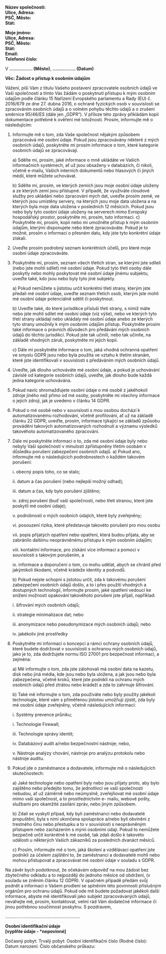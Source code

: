 **Název společnosti:**  
**Ulice, Adresa:**  
**PSČ, Město:**  
**Stát:**

**Moje jméno:**  
**Ulice, Adresa:**  
**PSČ, Město:**  
**Stát:**  
**Email:**  
**Telefonní číslo:**

V **................ (Město)**, **................ (Datum)**

**Věc: Žádost o přístup k osobním údajům**

Vážení,
píši Vám z titulu Vašeho postavení zpracovatele osobních údajů ve Vaší společnosti a tímto Vás
žádám o poskytnutí přístupu k mým osobním údajům podle článku 15 Nařízení Evropského
parlamentu a Rady (EU) č. 2016/679 ze dne 27. dubna 2016, o ochraně fyzických osob v
souvislosti se zpracováním osobních údajů a o volném pohybu těchto údajů a o zrušení směrnice
95/46/ES (dále jen „GDPR“).
V příloze této zprávy přikládám kopii dokumentace potřebné k ověření mé totožnosti.
Prosím, informujte mě o následujícím:

1. Informujte mě o tom, zda Vaše společnost nějakým způsobem zpracovává mé osobní
   údaje. Pokud jsou zpracovávány některé z mých osobních údajů, poskytněte mi prosím
   informace o tom, které kategorie osobních údajů se zpracovávají.

   a) Sdělte mi, prosím, jaké informace o mně ukládáte ve Vašich informačních systémech,
   ať už jsou obsaženy v databázích, či nikoli, včetně e-mailu, Vašich interních dokumentů
   nebo hlasových či jiných médií, které můžete uchovávat.

   b) Sdělte mi, prosím, ve kterých zemích jsou moje osobní údaje uloženy a ze kterých zemí
   jsou přístupné. V případě, že využíváte cloudové služby pro ukládání nebo zpracování
   mých dat, uveďte prosím země, ve kterých jsou umístěny servery, na kterých jsou moje
   data uložena a na kterých byla moje data uložena v posledních 12 měsících. Pokud
   jsou nebo byly tyto osobní údaje uloženy na serverech mimo Evropský hospodářský
   prostor, poskytněte mi, prosím, tuto informaci.
   c) Poskytněte mi, prosím, kopii nebo mi umožněte přístup k mým osobním údajům,
   kterými disponujete nebo které zpracováváte. Pokud je to možné, prosím o informaci o
   přesném datu, kdy jste tyto konkrétní údaje získali.

2. Uveďte prosím podrobný seznam konkrétních účelů, pro které moje osobní údaje
   zpracováváte.
3. Poskytněte mi, prosím, seznam všech třetích stran, se kterými jste sdíleli (nebo jste mohli
   sdílet) mé osobní údaje. Pokud tyto třetí osoby dále poskytly nebo mohly poskytovat mé
   osobní údaje jinému subjektu, uveďte také, kdo jsou nebo byly tyto jiné subjekty.

   a) Pokud nemůžete s jistotou určit konkrétní třetí strany, kterým jste předali mé osobní
   údaje, uveďte seznam třetích osob, kterým jste mohli mé osobní údaje potenciálně
   sdělit či poskytnout.

   b) Uveďte také, do které jurisdikce přísluší třetí strany, s nimiž máte nebo jste mohli sdílet
   mé osobní údaje (viz výše), nebo ve kterých tyto třetí strany ukládají nebo ukládaly mé
   osobní údaje anebo ze kterých tyto strany umožnily k mým osobním údajům přístup.
   Poskytněte prosím také informace o právních důvodech pro předávání mých osobních
   údajů do těchto jurisdikcí. Pokud jste tak učinili, nebo tak učiníte, na základě vhodných
   záruk, poskytněte mi jejich kopii.

   c) Dále mi poskytněte informace o tom, jaká vhodná ochranná opatření ve smyslu GDPR
   jsou nebo byla použita ve vztahu k třetím stranám, které jste identifikovali v souvislosti s
   předáváním mých osobních údajů.

4. Uveďte, jak dlouho uchováváte mé osobní údaje, a pokud je uchovávání závislé od
   kategorie osobních údajů, uveďte, jak dlouho bude každá jedna kategorie uchovávána.

5. Pokud navíc shromažďujete osobní údaje o mé osobě z jakéhokoli zdroje jiného než přímo
   od mé osoby, poskytněte mi všechny informace o jejich zdroji, jak je uvedeno v článku 14
   GDPR.
6. Pokud o mé osobě nebo v souvislosti s mou osobou dochází k automatizovanému
   rozhodování, včetně profilování, ať už na základě článku 22 GDPR, uveďte, prosím,
   informace týkající se základů způsobu provádění takových automatizovaných rozhodnutí a
   významu výsledků takovéhoto automatizovaného zpracování.
7. Dále mi poskytněte informaci o to, zda mé osobní údaje byly nebo nebyly Vaší společností
   v minulosti zpřístupněny třetím osobám v důsledku porušení zabezpečení osobních údajů.
   a) Pokud ano, informujte mě o následujících podrobnostech o každém takovém porušení:

   i. obecný popis toho, co se stalo;

   ii. datum a čas porušení (nebo nejlepší možný odhad);

   iii. datum a čas, kdy bylo porušení zjištěno;

   iv. zdroj porušení (buď vaší společností, nebo třetí stranou, které jste poskytli mé
   osobní údaje);

   v. podrobnosti o mých osobních údajích, které byly zveřejněny;

   vi. posouzení rizika, které představuje takovéto porušení pro mou osobu

   vii. popis přijatých opatření nebo opatření, která budou přijata, aby se zabránilo dalšímu
   neoprávněnému přístupu k mým osobním údajům;

   viii. kontaktní informace, pro získání více informací a pomoci v souvislosti s takovým porušením, a

   ix. informace a doporučení o tom, co mohu udělat, abych se chránil před jakýmikoli škodami, včetně krádeže identity a podvodů.

   b) Pokud nejste schopni s jistotou určit, zda k takovému porušení zabezpečení osobních údajů došlo, a to i přes použití vhodných a dostupných technologií, informujte prosím, jaké opatření vedoucí ke snížení možnosti opakování takovéhoto porušení jste přijali, například:

   i. šifrování mých osobních údajů;

   ii. strategie minimalizace dat; nebo

   iii. anonymizace nebo pseudonymizace mých osobních údajů; nebo

   iv. jakékoliv jiné prostředky

8. Poskytněte mi informaci o koncepci a rámci ochrany osobních údajů, které budete dodržovat v souvislosti s ochranou mých osobních údajů, jako je to, zda dodržujete normu ISO 27001 pro bezpečnost informací, a zejména:

   a) Mě informujte o tom, zda jste zálohovali má osobní data na kazetu, disk nebo jiná
   média, kde jsou nebo byla uložena, a jak jsou nebo byla zabezpečena, včetně kroků,
   které jste podnikli na ochranu mých osobních údajů před ztrátou nebo krádeží a zda to
   zahrnuje šifrování.

   b) Také mě informujte o tom, zda používáte nebo byly použity jakékoli technologie, které
   vám s přiměřenou jistotou umožňují zjistit, zda byly mé osobní údaje zveřejněny, včetně
   následujících informací:

   i. Systémy prevence průniku;

   i. Technologie Firewall;

   iii. Technologie správy identit;

   iv. Databázový audit a/nebo bezpečnostní nástroje; nebo,

   v. Nástroje analýzy chování, nástroje pro analýzu protokolu nebo nástroje auditu.

9. Pokud jde o zaměstnance a dodavatele, informujte mě o následujících skutečnostech:

   a) Jaké technologie nebo opatření byly nebo jsou přijaty proto, aby bylo zajištěno nebo
   předejito tomu, že jednotlivci ve vaší společnosti nebudou, ať už záměrně nebo neúmyslně, zveřejňovat mé osobní údaje mimo vaši společnost, a to prostřednictvím e-
   mailu, webové pošty, službami pro okamžité zasílání zpráv, nebo jiným způsobem.

   b) Zdali se vyskytl případ, kdy byli zaměstnanci nebo dodavatelé propuštěni, byla s nimi
   ukončena spolupráce a/nebo byli obviněni z trestného činu nebo přestupku a to v
   souvislosti s neoprávněným přístupem nebo zacházením s mými osobními údaji. Pokud
   to nemůžete bezpečně určit konkrétně k mé osobě, tak zdali došlo k takovéto události u
   některých Vašich zákazníků za posledních dvanáct měsíců.

   c) Prosím, informujte mě o tom, jaká školení a vzdělávací opatření jste podnikli za účelem
   zajištění to, že zaměstnanci a dodavatelé mohli nebo mohou přistupovat a zpracovávat
   mé osobní údaje v souladu s GDPR.

Na závěr bych podotknout, že očekávám odpověď na mou žádost bez zbytečného odkladu a to
nejpozději do jednoho měsíce od obdržení, (v souladu se zněním článku 12 GDPR). V opačném
případě předám svůj podnět a informaci o Vašem prodlení se splněním této povinnosti příslušným
orgánům pro ochranu údajů. Pokud ode mě budete požadovat jakékoli další informace, abyste mě
identifikovali jako subjekt zpracovávaných údajů, neváhejte mě, prosím, kontaktovat, velmi rád
Vám dodatečné informace či jinou potřebnou součinnost poskytnu.
S pozdravem,

............................................................

**Osobní identifikační údaje**  
**[vyplňte údaje - \*nepovinné]**

Dočasný pobyt:
Trvalý pobyt:
Osobní identifikační číslo (Rodné číslo):
Datum narození:
Číslo občanského průkazu:
